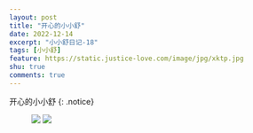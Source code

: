 ```yaml
---
layout: post
title: "开心的小小舒"
date: 2022-12-14
excerpt: "小小舒日记-18"
tags: [小小舒]
feature: https://static.justice-love.com/image/jpg/xktp.jpg
shu: true
comments: true
---
```

开心的小小舒
{: .notice}
<figure>
    <img src="{{ site.staticUrl }}/xiaoxiaoshu/image/kaixindemeimei1.jpg" />
    <img src="{{ site.staticUrl }}/xiaoxiaoshu/image/kaixindemeimei2.jpg" />
</figure>